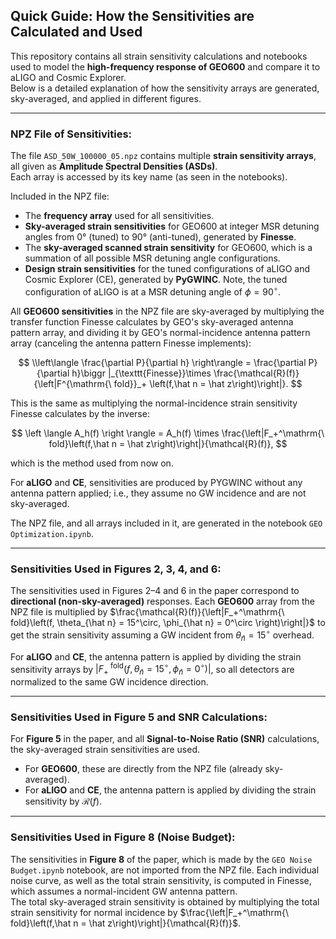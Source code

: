 ## Quick Guide: How the Sensitivities are Calculated and Used

This repository contains all strain sensitivity calculations and notebooks used to model the **high-frequency response of GEO600** and compare it to aLIGO and Cosmic Explorer.  
Below is a detailed explanation of how the sensitivity arrays are generated, sky-averaged, and applied in different figures.

---

### NPZ File of Sensitivities:

The file `ASD_50W_100000_05.npz` contains multiple **strain sensitivity arrays**, all given as **Amplitude Spectral Densities (ASDs)**.  
Each array is accessed by its key name (as seen in the notebooks).

Included in the NPZ file:
- The **frequency array** used for all sensitivities.
- **Sky-averaged strain sensitivities** for GEO600 at integer MSR detuning angles from 0° (tuned) to 90° (anti-tuned), generated by **Finesse**.
- The **sky-averaged scanned strain sensitivity** for GEO600, which is a summation of all possible MSR detuning angle configurations.
- **Design strain sensitivities** for the tuned configurations of aLIGO and Cosmic Explorer (CE), generated by **PyGWINC**. Note, the tuned configuration of aLIGO is at a MSR detuning angle of $\phi = 90^\circ$.

All **GEO600 sensitivities** in the NPZ file are sky-averaged by multiplying the transfer function Finesse calculates by GEO's sky-averaged antenna pattern array, 
and dividing it by GEO's normal-incidence antenna pattern array (canceling the antenna pattern Finesse implements):

$$
\\left\langle \frac{\partial P}{\partial h} \right\rangle = \frac{\partial P}{\partial h}\biggr |_{\texttt{Finesse}}\times \frac{\mathcal{R}(f)}{\left|F^{\mathrm{\ fold}}_+ \left(f,\hat n = \hat z\right)\right|}.
$$

This is the same as multiplying the normal-incidence strain sensitivity Finesse calculates by the inverse:

$$
\left \langle A_h(f) \right \rangle = A_h(f) \times \frac{\left|F_+^\mathrm{\ fold}\left(f,\hat n = \hat z\right)\right|}{\mathcal{R}(f)},
$$

which is the method used from now on.

For **aLIGO** and **CE**, sensitivities are produced by PYGWINC without any antenna pattern applied; i.e., they assume no GW incidence and are not sky-averaged.

The NPZ file, and all arrays included in it, are generated in the notebook `GEO Optimization.ipynb`.

---

### Sensitivities Used in Figures 2, 3, 4, and 6:

The sensitivities used in Figures 2–4 and 6 in the paper correspond to **directional (non-sky-averaged)** responses. Each **GEO600** array from the NPZ file is multiplied by 
$\frac{\mathcal{R}(f)}{\left|F_+^\mathrm{\ fold}\left(f, \theta_{\hat n} = 15^\circ, \phi_{\hat n} = 0^\circ \right)\right|}$ to get the
strain sensitivity assuming a GW incident from $\theta_{\hat n} = 15^\circ$ overhead.

For **aLIGO** and **CE**, the antenna pattern is applied by dividing the strain sensitivity arrays by 
$\left|F_+^\mathrm{\ fold}\left(f, \theta_{\hat n} = 15^\circ, \phi_{\hat n} = 0^\circ \right)\right|$,
so all detectors are normalized to the same GW incidence direction.

---

### Sensitivities Used in Figure 5 and SNR Calculations:

For **Figure 5** in the paper, and all **Signal-to-Noise Ratio (SNR)** calculations, the sky-averaged strain sensitivities are used.

- For **GEO600**, these are directly from the NPZ file (already sky-averaged).
- For **aLIGO** and **CE**, the antenna pattern is applied by dividing the strain sensitivity by $\mathcal{R}(f)$.

---

### Sensitivities Used in Figure 8 (Noise Budget):

The sensitivities in **Figure 8** of the paper, which is made by the `GEO Noise Budget.ipynb` notebook, are not imported from the NPZ file. 
Each individual noise curve, as well as the total strain sensitivity, is computed in Finesse, which assumes a normal-incident GW antenna pattern.  
The total sky-averaged strain sensitivity is obtained by multiplying the total strain sensitivity for normal incidence by 
$\frac{\left|F_+^\mathrm{\ fold}\left(f,\hat n = \hat z\right)\right|}{\mathcal{R}(f)}$.
